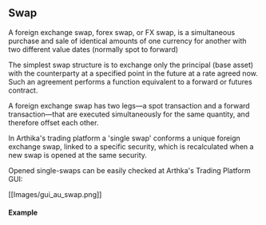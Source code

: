 ## Swap

A foreign exchange swap, forex swap, or FX swap, is a simultaneous purchase and sale of identical amounts of one currency for another with two different value dates (normally spot to forward)

The simplest swap structure is to exchange only the principal (base asset) with the counterparty at a specified point in the future at a rate agreed now. Such an agreement performs a function equivalent to a forward or futures contract.

A foreign exchange swap has two legs—a spot transaction and a forward transaction—that are executed simultaneously for the same quantity, and therefore offset each other.

In Arthika's trading platform a 'single swap' conforms a unique foreign exchange swap, linked to a specific security, which is recalculated when a new swap is opened at the same security.    

Opened single-swaps can be easily checked at Arthka's Trading Platform GUI:

[[Images/gui_au_swap.png]]


#### Example
